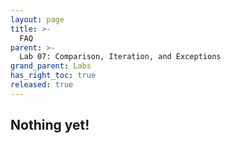 ```yaml
---
layout: page
title: >-
  FAQ
parent: >-
  Lab 07: Comparison, Iteration, and Exceptions
grand_parent: Labs
has_right_toc: true
released: true
---
```


## Nothing yet!
